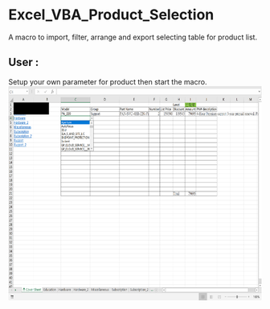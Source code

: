 # Excel_VBA_Product_Selection
A macro to import, filter, arrange and export selecting table for product list.

## User :
Setup your own parameter for product then start the macro.  
<img src="https://github.com/m1596284/Excel_VBA_Product_Selection/blob/master/Excel_VBA_Product_Selection.png" width="647" height="426">
